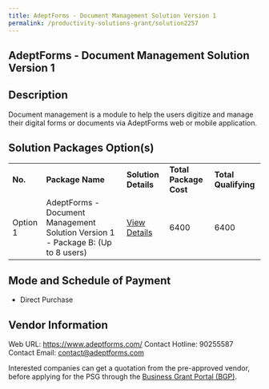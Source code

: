 ```yaml
---
title: AdeptForms - Document Management Solution Version 1
permalink: /productivity-solutions-grant/solution2257
---
```


## AdeptForms - Document Management Solution Version 1

## Description

Document management is a module to help the users digitize and manage their digital forms or documents via AdeptForms web or mobile application.

## Solution Packages Option(s)

<table>
<tr>
<td><b>No.</b></td>
<td><b>Package Name</b></td>
<td><b>Solution Details</b></td>
<td><b>Total Package Cost</b></td>
<td><b>Total Qualifying</b></td>
</tr>
<tr>
<td>Option 1</td>
<td>AdeptForms - Document Management Solution Version 1 - Package B: (Up to 8 users)</td>
<td><a href='https://www.gobusiness.gov.sg/images/psg/AdeptVentures20200102_Desensitised_Annex_3_Part_2.pdf'>View Details</a></td>
<td>6400</td>
<td>6400</td>
</tr>
</table>

## Mode and Schedule of Payment

 - Direct Purchase

## Vendor Information

 Web URL: https://www.adeptforms.com/ 
Contact Hotline: 90255587 
Contact Email: contact@adeptforms.com 


Interested companies can get a quotation from the pre-approved vendor, before applying for the PSG through the <a href='https://www.businessgrants.gov.sg/'>Business Grant Portal (BGP)</a>.
